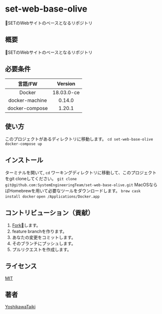 # set-web-base-olive

SETのWebサイトのベースとなるリポジトリ

## 概要

SETのWebサイトのベースとなるリポジトリ

## 必要条件

|言語/FW|Version|
|:--:|:--:|
|Docker|18.03.0-ce|
|docker-machine|0.14.0|
|docker-compose|1.20.1|

## 使い方

このプロジェクトがあるディレクトリに移動します。
`cd set-web-base-olive`
`docker-compose up`

## インストール

ターミナルを開いて, `cd` ワーキングディレクトリに移動して、このプロジェクトをgit cloneしてください。 `git clone git@github.com:SystemEngineeringTeam/set-web-base-olive.git`
MacOSならばHomebrewを用いて必要なツールをダウンロードします。
`brew cask install docker`
`open /Applications/Docker.app`

## コントリビューション（貢献）

1. [Fork](https://github.com/Yoshikawataiki/vagrant-template/fork)します。
2. feature branchを作ります。
3. あなたの変更をコミットします。
4. そのブランチにプッシュします。
5. プルリクエストを作成します。

## ライセンス

[MIT](https://github.com/tcnksm/tool/blob/master/LICENCE)

## 著者

[YoshikawaTaiki](https://github.com/YoshikawaTaiki)
